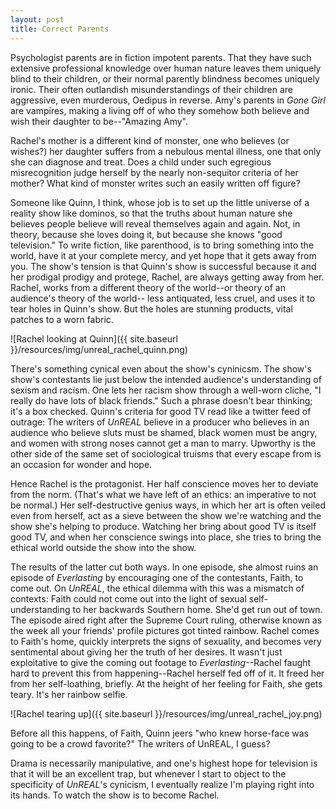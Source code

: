 ```yaml
---
layout: post
title: Correct Parents
---
```


Psychologist parents are in fiction impotent parents. That they have such extensive professional knowledge over human nature leaves them uniquely blind to their children, or their normal parently blindness becomes uniquely ironic. Their often outlandish misunderstandings of their children are aggressive, even murderous, Oedipus in reverse. Amy's parents in *Gone Girl* are vampires, making a living off of who they somehow both believe and wish their daughter to be--"Amazing Amy".

Rachel's mother is a different kind of monster, one who believes (or wishes?) her daughter suffers from a nebulous mental illness, one that only she can diagnose and treat. Does a child under such egregious misrecognition judge herself by the nearly non-sequitor criteria of her mother? What kind of monster writes such an easily written off figure?

Someone like Quinn, I think, whose job is to set up the little universe of a reality show like dominos, so that the truths about human nature she believes people believe will reveal themselves again and again. Not, in theory, because she loves doing it, but because she knows "good television." To write fiction, like parenthood, is to bring something into the world, have it at your complete mercy, and yet hope that it gets away from you. The show's tension is that Quinn's show is successful because it and her prodigal prodigy and protege, Rachel, are always getting away from her. Rachel, works from a different theory of the world--or theory of an audience's theory of the world-- less antiquated, less cruel, and uses it to tear holes in Quinn's show. But the holes are stunning products, vital patches to a worn fabric.

![Rachel looking at Quinn]({{ site.baseurl }}/resources/img/unreal_rachel_quinn.png)

There's something cynical even about the show's cyninicsm. The show's show's contestants lie just below the intended audience's understanding of sexism and racism. One lets her racism show through a well-worn cliche, "I really do have lots of black friends." Such a phrase doesn't bear thinking; it's a box checked. Quinn's criteria for good TV read like a twitter feed of outrage: The writers of *UnREAL* believe in a producer who believes in an audience who believe sluts must be shamed, black women must be angry, and women with strong noses cannot get a man to marry. Upworthy is the other side of the same set of sociological truisms that every escape from is an occasion for wonder and hope.

Hence Rachel is the protagonist. Her half conscience moves her to deviate from the norm. (That's what we have left of an ethics: an imperative to not be normal.) Her self-destructive genius ways, in which her art is often veiled even from herself, act as a sieve between the show we're watching and the show she's helping to produce. Watching her bring about good TV is itself good TV, and when her conscience swings into place, she tries to bring the ethical world outside the show into the show.

The results of the latter cut both ways. In one episode, she almost ruins an episode of *Everlasting* by encouraging one of the contestants, Faith, to come out. On *UnREAL*, the ethical dilemma with this was a mismatch of contexts: Faith could not come out into the light of sexual self-understanding to her backwards Southern home. She'd get run out of town. The episode aired right after the Supreme Court ruling, otherwise known as the week all your friends' profile pictures got tinted rainbow. Rachel comes to Faith's home, quickly interprets the signs of sexuality, and becomes very sentimental about giving her the truth of her desires. It wasn't just exploitative to give the coming out footage to *Everlasting*--Rachel faught hard to prevent this from happening--Rachel herself fed off of it. It freed her from her self-loathing, briefly. At the height of her feeling for Faith, she gets teary. It's her rainbow selfie.

![Rachel tearing up]({{ site.baseurl }}/resources/img/unreal_rachel_joy.png)

Before all this happens, of Faith, Quinn jeers "who knew horse-face was going to be a crowd favorite?" The writers of UnREAL, I guess?

Drama is necessarily manipulative, and one's highest hope for television is that it will be an excellent trap, but whenever I start to object to the specificity of *UnREAL*'s cynicism, I eventually realize I'm playing right into its hands. To watch the show is to become Rachel.